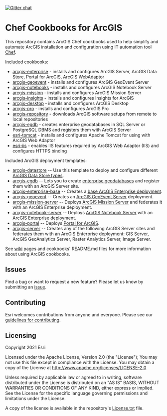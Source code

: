 [![Gitter chat](https://badges.gitter.im/gitterHQ/services.png)](https://gitter.im/arcgis-cookbook/Lobby)

Chef Cookbooks for ArcGIS
=========================

This repository contains ArcGIS Chef cookbooks used to help simplify and automate ArcGIS installation and configuration using IT automation tool [Chef](https://www.chef.io/chef/). 

Included cookbooks:

* [arcgis-enterprise](cookbooks/arcgis-enterprise) - installs and configures ArcGIS Server, ArcGIS Data Store, Portal for ArcGIS, ArcGIS WebAdaptor
* [arcgis-geoevent](cookbooks/arcgis-geoevent) - installs and configures ArcGIS GeoEvent Server
* [arcgis-notebooks](cookbooks/arcgis-notebooks) - installs and configures ArcGIS Notebook Server
* [arcgis-mission](cookbooks/arcgis-mission) - installs and configures ArcGIS Mission Server
* [arcgis-insights](cookbooks/arcgis-insights) - installs and configures Insights for ArcGIS
* [arcgis-desktop](cookbooks/arcgis-desktop) - installs and configures ArcGIS Desktop
* [arcgis-pro](cookbooks/arcgis-pro) - installs and configures ArcGIS Pro
* [arcgis-repository](cookbooks/arcgis-repository) - downloads ArcGIS software setups from remote to local repositories
* [arcgis-egdb](cookbooks/arcgis-egdb) - creates enterprise geodatabases in SQL Server or PostgreSQL DBMS and registers them with ArcGIS Server
* [esri-tomcat](cookbooks/esri-tomcat) - installs and configures Apache Tomcat for using with ArcGIS Web Adaptor
* [esri-iis](cookbooks/esri-iis) - enables IIS features required by ArcGIS Web Adaptor (IIS) and configures HTTPS binding

Included ArcGIS deployment templates:

* [arcgis-datastore](templates/arcgis-datastore) -- Use this template to deploy and configure different [ArcGIS Data Store types](https://enterprise.arcgis.com/en/portal/latest/administer/windows/what-is-arcgis-data-store.htm).
* [arcgis-egdb](templates/arcgis-egdb) -- Lets you to create [enterprise geodatabases](https://enterprise.arcgis.com/en/server/latest/manage-data/windows/enterprise-geodatabases-and-arcgis-enterprise.htm) and register them with an ArcGIS Server site.
* [arcgis-enterprise-base](templates/arcgis-enterprise-base) -- Creates a [base ArcGIS Enterprise deployment](https://enterprise.arcgis.com/en/get-started/latest/windows/base-arcgis-enterprise-deployment.htm). 
* [arcgis-geoevent](templates/arcgis-geoevent-server) -- Creates an [ArcGIS GeoEvent Server](https://enterprise.arcgis.com/en/geoevent/) deployment.
* [arcgis-mission-server](templates/arcgis-mission-server) -- Deploys [ArcGIS Mission Server](https://enterprise.arcgis.com/en/mission/) and federates it with an ArcGIS Enterprise deployment.
* [arcgis-notebook-server](templates/arcgis-notebook-server) -- Deploys [ArcGIS Notebook Server](https://enterprise.arcgis.com/en/notebook/) with an ArcGIS Enterprise deployment.
* [arcgis-portal](templates/arcgis-portal) -- Deploys [Portal for ArcGIS](https://enterprise.arcgis.com/en/portal/).
* [arcgis-server](templates/arcgis-server) -- Creates any of the following ArcGIS Server sites and federates them with an ArcGIS Enterprise deployment: GIS Server, ArcGIS GeoAnalytics Server, Raster Analytics Server, Image Server.

See [wiki](https://github.com/Esri/arcgis-cookbook/wiki) pages and cookbooks' README.md files for more information about using ArcGIS cookbooks.

## Issues

Find a bug or want to request a new feature?  Please let us know by submitting an [issue](https://github.com/Esri/arcgis-cookbook/issues).

## Contributing

Esri welcomes contributions from anyone and everyone. Please see our [guidelines for contributing](https://github.com/esri/contributing).

Licensing
---------

Copyright 2021 Esri

Licensed under the Apache License, Version 2.0 (the "License");
You may not use this file except in compliance with the License.
You may obtain a copy of the License at
   http://www.apache.org/licenses/LICENSE-2.0

Unless required by applicable law or agreed to in writing, software
distributed under the License is distributed on an "AS IS" BASIS,
WITHOUT WARRANTIES OR CONDITIONS OF ANY KIND, either express or implied.
See the License for the specific language governing permissions and
limitations under the License.

A copy of the license is available in the repository's [License.txt](https://github.com/Esri/arcgis-cookbook/blob/master/License.txt?raw=true) file.
